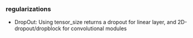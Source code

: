 ### regularizations
* DropOut: Using tensor_size returns a dropout for linear layer, and 2D-dropout/dropblock for convolutional modules
